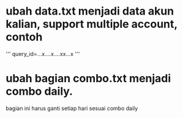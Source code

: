 # ubah data.txt menjadi data akun kalian, support multiple account, contoh
''' query_id=...x....x....xx...x '''

# ubah bagian combo.txt menjadi combo daily.
bagian ini harus ganti setiap hari sesuai combo daily
